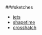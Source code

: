 ###sketches

* [jets](https://sohanmurthy.github.io/jets)
* [shapetime](https://sohanmurthy.github.io/shapetime)
* [crosshatch](https://sohanmurthy.github.io/crosshatch)
